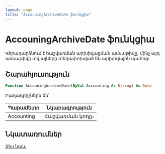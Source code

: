 ```yaml
---
layout: page
title: "AccouningArchiveDate ֆունկցիա"
---
```


# AccouningArchiveDate ֆունկցիա

Վերադարձնում է հաշվառման արխիվացման ամսաթիվը, մինչ այդ ամսաթիվը տվյալները տեղափոխված են արխիվային պահոց։

## Շարահյուսություն

```vb
Function AccouningArchiveDate(ByVal Accounting As String) As Date
```

Բաղադրիչներն են՝


| Պարամետր | Նկարագրություն |
|--|--|
| Accounting | Հաշվառման կոդը։ |

## Նկատառումներ

[Տես նաև](../../../functions.html)
